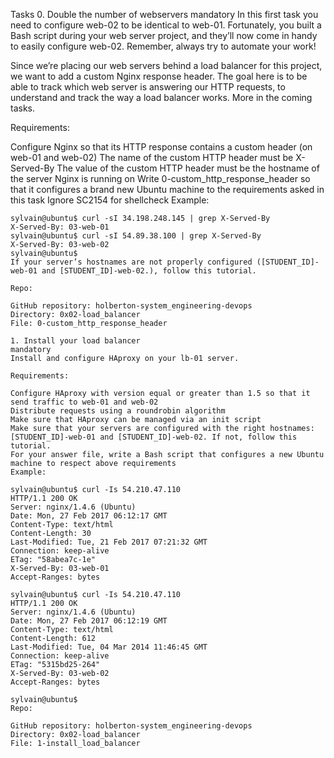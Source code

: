 Tasks
0. Double the number of webservers
mandatory
In this first task you need to configure web-02 to be identical to web-01. Fortunately, you built a Bash script during your web server project, and they’ll now come in handy to easily configure web-02. Remember, always try to automate your work!

Since we’re placing our web servers behind a load balancer for this project, we want to add a custom Nginx response header. The goal here is to be able to track which web server is answering our HTTP requests, to understand and track the way a load balancer works. More in the coming tasks.

Requirements:

Configure Nginx so that its HTTP response contains a custom header (on web-01 and web-02)
	The name of the custom HTTP header must be X-Served-By
	The value of the custom HTTP header must be the hostname of the server Nginx is running on
	Write 0-custom_http_response_header so that it configures a brand new Ubuntu machine to the requirements asked in this task
	Ignore SC2154 for shellcheck
	Example:

	sylvain@ubuntu$ curl -sI 34.198.248.145 | grep X-Served-By
	X-Served-By: 03-web-01
	sylvain@ubuntu$ curl -sI 54.89.38.100 | grep X-Served-By
	X-Served-By: 03-web-02
	sylvain@ubuntu$
	If your server’s hostnames are not properly configured ([STUDENT_ID]-web-01 and [STUDENT_ID]-web-02.), follow this tutorial.

	Repo:

	GitHub repository: holberton-system_engineering-devops
	Directory: 0x02-load_balancer
	File: 0-custom_http_response_header
	  
	1. Install your load balancer
	mandatory
	Install and configure HAproxy on your lb-01 server.

	Requirements:

	Configure HAproxy with version equal or greater than 1.5 so that it send traffic to web-01 and web-02
	Distribute requests using a roundrobin algorithm
	Make sure that HAproxy can be managed via an init script
	Make sure that your servers are configured with the right hostnames: [STUDENT_ID]-web-01 and [STUDENT_ID]-web-02. If not, follow this tutorial.
	For your answer file, write a Bash script that configures a new Ubuntu machine to respect above requirements
	Example:

	sylvain@ubuntu$ curl -Is 54.210.47.110
	HTTP/1.1 200 OK
	Server: nginx/1.4.6 (Ubuntu)
	Date: Mon, 27 Feb 2017 06:12:17 GMT
	Content-Type: text/html
	Content-Length: 30
	Last-Modified: Tue, 21 Feb 2017 07:21:32 GMT
	Connection: keep-alive
	ETag: "58abea7c-1e"
	X-Served-By: 03-web-01
	Accept-Ranges: bytes

	sylvain@ubuntu$ curl -Is 54.210.47.110
	HTTP/1.1 200 OK
	Server: nginx/1.4.6 (Ubuntu)
	Date: Mon, 27 Feb 2017 06:12:19 GMT
	Content-Type: text/html
	Content-Length: 612
	Last-Modified: Tue, 04 Mar 2014 11:46:45 GMT
	Connection: keep-alive
	ETag: "5315bd25-264"
	X-Served-By: 03-web-02
	Accept-Ranges: bytes

	sylvain@ubuntu$
	Repo:

	GitHub repository: holberton-system_engineering-devops
	Directory: 0x02-load_balancer
	File: 1-install_load_balancer
